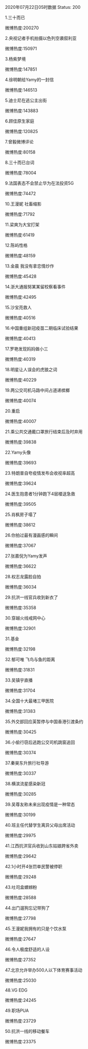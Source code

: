 2020年07月22日05时数据
Status: 200

1.三十而已

微博热度:200270

2.央视记者手机拍摄以色列空袭叙利亚

微博热度:150971

3.杨紫梦境

微博热度:147851

4.徐明朝给Yamy的一封信

微博热度:146513

5.迪士尼在逃公主出街

微博热度:143883

6.顾佳原生家庭

微博热度:120825

7.曾毅微博评论

微博热度:80158

8.三十而已台词

微博热度:78004

9.法国表态不会禁止华为在法投资5G

微博热度:74472

10.王漫妮 社畜缩影

微博热度:71792

11.梁爽为大宝打架

微博热度:61419

12.陈屿性格

微博热度:48159

13.金晨 我没有拿恋情炒作

微博热度:45428

14.浙大通报努某某留校察看事件

微博热度:42495

15.沙宝亮救人

微博热度:40516

16.中国重组新冠疫苗二期临床试验结果

微博热度:40413

17.罗艳发现妈妈做小三

微博热度:40319

18.明星让人误会的虎狼之词

微博热度:40229

19.两公交司机马路中间占道递槟榔

微博热度:40074

20.重启

微博热度:40007

21.乘公共交通戴口罩旅行结束后及时弃用

微博热度:39838

22.Yamy头像

微博热度:39693

23.特朗普自夸疫情发布会收视率超高

微博热度:39624

24.医生抱患者1分钟跑下4层楼送急救

微博热度:39505

25.肖枫房子塌了

微博热度:38612

26.你拍过最有漫画感的瞬间

微博热度:37067

27.张嘉倪为Yamy发声

微博热度:36622

28.权志龙露脸自拍

微博热度:36034

29.抗洪一线官兵收到新衣了

微博热度:35358

30.穿越火线戒网中心

微博热度:32901

31.基金

微博热度:32198

32.郁可唯 飞鸟与鱼的距离

微博热度:31831

33.吴镇宇直播

微博热度:31704

34.全国十大最堵三甲医院

微博热度:31383

35.外交部回应英暂停与中国香港引渡条约

微博热度:30425

36.小偷行窃后逃跑公交司机跳窗追回

微博热度:30374

37.秦昊东升旅行社导游

微博热度:30337

38.横滨流星感染新冠

微博热度:30285

39.吴尊友称未来出现疫情是一种常态

微博热度:30199

40.班主任代替学生离异父母出席活动

微博热度:29975

41.江西抗洪官兵收到山东姑娘跨省外卖

微博热度:29642

42.1小时开4张罚单民警被停职

微博热度:29248

43.吐司盒螺蛳粉

微博热度:28588

44.出门遛狗忘记带狗了

微博热度:27798

45.王漫妮我拥有的只是个饮水泵

微博热度:27647

46.令人极度舒适的人设

微博热度:27352

47.北京允许举办500人以下体育赛事活动

微博热度:25030

48.VG EDG

微博热度:24245

49.职场PUA

微博热度:23729

50.抗洪一线的移动餐车

微博热度:23375

